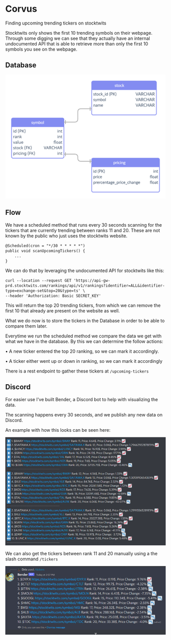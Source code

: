# Corvus

Finding upcoming trending tickers on stocktwits

Stocktwits only shows the first 10 trending symbols on their webpage.
Through some digging we can see that they actually have an internal undocumented API that is able to retrieve more
than only the first 10 symbols you see on the webpage.

## Database

![](doc/images/database.png)

## Flow

We have a scheduled method that runs every 30 seconds scanning for the tickers that are currently trending between
ranks 11 and 20. These are not known by the public who just uses the stocktwits website.

```
@Scheduled(cron = "*/30 * * * * *")
public void scanUpcomingTickers() {
    ...
}
```

We can do that by leveraging the undocumented API for stocktwits like this:

```
curl --location --request GET 'https://api-gw-prd.stocktwits.com/rankings/api/v1/rankings?identifier=ALL&identifier-type=exchange-set&top=20&type=ts' \
--header 'Authorization: Basic SECRET_KEY'
```

This will return the top 20 trending tickers, from which we can remove the first 10 that already are present on the website as well.

What we do now is to store the tickers in the Database in order to be able to compare them later.

Everytime we run the scheduled method we compare the data we get with what we have in the database. By this we can determine the follow actions:

• A new ticker entered the top 20 ranking, so we can mark it accordingly.

• A ticker either went up or down in ranking, so we can mark it accordingly

There is a rest endpoint to gather these tickers at `/upcoming-tickers`

## Discord

For easier use I've built Bender, a Discord bot to help with visualizing the data.

The scanning happens every 30 seconds, and we publish any new data on Discord.

An example with how this looks can be seen here:

![](doc/images/discord_tickers_automatic.png)

We can also get the tickers between rank 11 and 20 manually using a the slash command `/tickers`

![](doc/images/ticker_command.png)
